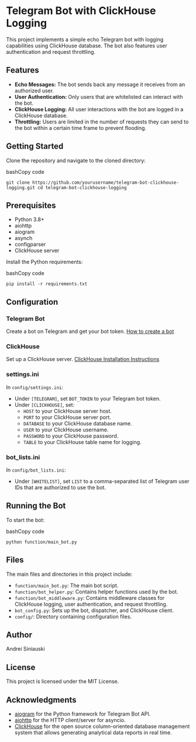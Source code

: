 # Telegram Bot with ClickHouse Logging

This project implements a simple echo Telegram bot with logging capabilities using ClickHouse database. The bot also features user authentication and request throttling.

## Features

-   **Echo Messages:** The bot sends back any message it receives from an authorized user.
-   **User Authentication:** Only users that are whitelisted can interact with the bot.
-   **ClickHouse Logging:** All user interactions with the bot are logged in a ClickHouse database.
-   **Throttling:** Users are limited in the number of requests they can send to the bot within a certain time frame to prevent flooding.

## Getting Started

Clone the repository and navigate to the cloned directory:

bashCopy code

`git clone https://github.com/yourusername/telegram-bot-clickhouse-logging.git
cd telegram-bot-clickhouse-logging` 

## Prerequisites

-   Python 3.8+
-   aiohttp
-   aiogram
-   asynch
-   configparser
-   ClickHouse server

Install the Python requirements:

bashCopy code

`pip install -r requirements.txt` 

## Configuration

### Telegram Bot

Create a bot on Telegram and get your bot token. [How to create a bot](https://core.telegram.org/bots#creating-a-new-bot)

### ClickHouse

Set up a ClickHouse server. [ClickHouse Installation Instructions](https://clickhouse.tech/docs/en/getting-started/install/)

### settings.ini

In `config/settings.ini`:

-   Under `[TELEGRAM]`, set `BOT_TOKEN` to your Telegram bot token.
-   Under `[CLICKHOUSE]`, set:
    -   `HOST` to your ClickHouse server host.
    -   `PORT` to your ClickHouse server port.
    -   `DATABASE` to your ClickHouse database name.
    -   `USER` to your ClickHouse username.
    -   `PASSWORD` to your ClickHouse password.
    -   `TABLE` to your ClickHouse table name for logging.

### bot_lists.ini

In `config/bot_lists.ini`:

-   Under `[WHITELIST]`, set `LIST` to a comma-separated list of Telegram user IDs that are authorized to use the bot.

## Running the Bot

To start the bot:

bashCopy code

`python function/main_bot.py` 

## Files

The main files and directories in this project include:

-   `function/main_bot.py`: The main bot script.
-   `function/bot_helper.py`: Contains helper functions used by the bot.
-   `function/bot_middleware.py`: Contains middleware classes for ClickHouse logging, user authentication, and request throttling.
-   `bot_config.py`: Sets up the bot, dispatcher, and ClickHouse client.
-   `config/`: Directory containing configuration files.

## Author

Andrei Siniauski

## License

This project is licensed under the MIT License.

## Acknowledgments

-   [aiogram](https://github.com/aiogram/aiogram) for the Python framework for Telegram Bot API.
-   [aiohttp](https://github.com/aio-libs/aiohttp) for the HTTP client/server for asyncio.
-   [ClickHouse](https://clickhouse.tech/) for the open source column-oriented database management system that allows generating analytical data reports in real time.